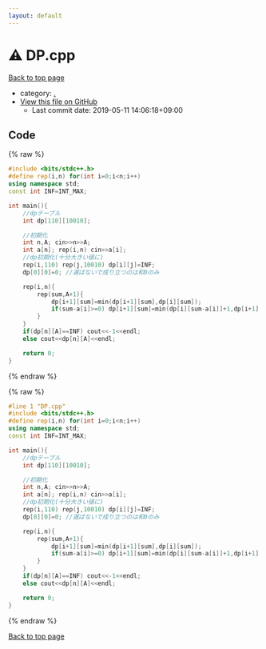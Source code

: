 ```yaml
---
layout: default
---
```


<!-- mathjax config similar to math.stackexchange -->
<script type="text/javascript" async
  src="https://cdnjs.cloudflare.com/ajax/libs/mathjax/2.7.5/MathJax.js?config=TeX-MML-AM_CHTML">
</script>
<script type="text/x-mathjax-config">
  MathJax.Hub.Config({
    TeX: { equationNumbers: { autoNumber: "AMS" }},
    tex2jax: {
      inlineMath: [ ['$','$'] ],
      processEscapes: true
    },
    "HTML-CSS": { matchFontHeight: false },
    displayAlign: "left",
    displayIndent: "2em"
  });
</script>

<script type="text/javascript" src="https://cdnjs.cloudflare.com/ajax/libs/jquery/3.4.1/jquery.min.js"></script>
<script src="https://cdn.jsdelivr.net/npm/jquery-balloon-js@1.1.2/jquery.balloon.min.js" integrity="sha256-ZEYs9VrgAeNuPvs15E39OsyOJaIkXEEt10fzxJ20+2I=" crossorigin="anonymous"></script>
<script type="text/javascript" src="../assets/js/copy-button.js"></script>
<link rel="stylesheet" href="../assets/css/copy-button.css" />


# :warning: DP.cpp

<a href="../index.html">Back to top page</a>

* category: <a href="../index.html#5058f1af8388633f609cadb75a75dc9d">.</a>
* <a href="{{ site.github.repository_url }}/blob/master/DP.cpp">View this file on GitHub</a>
    - Last commit date: 2019-05-11 14:06:18+09:00




## Code

<a id="unbundled"></a>
{% raw %}
```cpp
#include <bits/stdc++.h>
#define rep(i,n) for(int i=0;i<n;i++)
using namespace std;
const int INF=INT_MAX;

int main(){
    //dpテーブル
    int dp[110][10010];

    //初期化
    int n,A; cin>>n>>A;
    int a[n]; rep(i,n) cin>>a[i];
    //dp初期化(十分大きい値に)
    rep(i,110) rep(j,10010) dp[i][j]=INF;
    dp[0][0]=0; //選ばないで成り立つのは和0のみ

    rep(i,n){
        rep(sum,A+1){
            dp[i+1][sum]=min(dp[i+1][sum],dp[i][sum]);
            if(sum-a[i]>=0) dp[i+1][sum]=min(dp[i][sum-a[i]]+1,dp[i+1][sum]);
        }
    }
    if(dp[n][A]==INF) cout<<-1<<endl;
    else cout<<dp[n][A]<<endl;

    return 0;
}

```
{% endraw %}

<a id="bundled"></a>
{% raw %}
```cpp
#line 1 "DP.cpp"
#include <bits/stdc++.h>
#define rep(i,n) for(int i=0;i<n;i++)
using namespace std;
const int INF=INT_MAX;

int main(){
    //dpテーブル
    int dp[110][10010];

    //初期化
    int n,A; cin>>n>>A;
    int a[n]; rep(i,n) cin>>a[i];
    //dp初期化(十分大きい値に)
    rep(i,110) rep(j,10010) dp[i][j]=INF;
    dp[0][0]=0; //選ばないで成り立つのは和0のみ

    rep(i,n){
        rep(sum,A+1){
            dp[i+1][sum]=min(dp[i+1][sum],dp[i][sum]);
            if(sum-a[i]>=0) dp[i+1][sum]=min(dp[i][sum-a[i]]+1,dp[i+1][sum]);
        }
    }
    if(dp[n][A]==INF) cout<<-1<<endl;
    else cout<<dp[n][A]<<endl;

    return 0;
}

```
{% endraw %}

<a href="../index.html">Back to top page</a>

